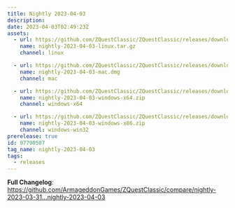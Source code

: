 ```yaml
---
title: Nightly 2023-04-03
description: 
date: 2023-04-03T02:49:23Z
assets: 
  - url: https://github.com/ZQuestClassic/ZQuestClassic/releases/download/nightly-2023-04-03/nightly-2023-04-03-linux.tar.gz
    name: nightly-2023-04-03-linux.tar.gz
    channel: linux

  - url: https://github.com/ZQuestClassic/ZQuestClassic/releases/download/nightly-2023-04-03/nightly-2023-04-03-mac.dmg
    name: nightly-2023-04-03-mac.dmg
    channel: mac

  - url: https://github.com/ZQuestClassic/ZQuestClassic/releases/download/nightly-2023-04-03/nightly-2023-04-03-windows-x64.zip
    name: nightly-2023-04-03-windows-x64.zip
    channel: windows-x64

  - url: https://github.com/ZQuestClassic/ZQuestClassic/releases/download/nightly-2023-04-03/nightly-2023-04-03-windows-x86.zip
    name: nightly-2023-04-03-windows-x86.zip
    channel: windows-win32
prerelease: true
id: 97790507
tag_name: nightly-2023-04-03
tags:
  - releases
---
```


**Full Changelog**: https://github.com/ArmageddonGames/ZQuestClassic/compare/nightly-2023-03-31...nightly-2023-04-03
